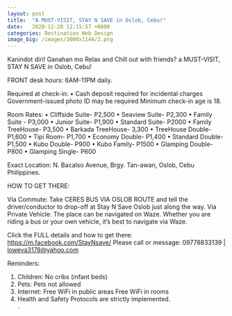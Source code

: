 ```yaml
---
layout: post
title:  "A MUST-VISIT, STAY N SAVE in Oslob, Cebu!"
date:   2020-12-28 12:15:57 +0800
categories: Destination Web Design
image_big: /images/3000x1144/2.png
---
```


Kanindot diri! Ganahan mo Relax and Chill out with friends? a MUST-VISIT, STAY N SAVE in Oslob, Cebu! 

FRONT desk hours: 6AM-11PM daily.

Required at check-in:
• Cash deposit required for incidental charges Government-issued photo ID may be required Minimum check-in age is 18.

Room Rates:
• Cliffside Suite- P2,500
• Seaview Suite- P2,300
• Family Suite - P3,000
• Junior Suite- P1,900
• Standard Suite- P2000
• Family TreeHouse- P3,500
• Barkada TreeHouse- 3,300
• TreeHouse Double- P1,600
• Tipi Room- P1,700
• Economy Double- P1,400
• Standard Double- P1,500
• Kubo Double- P900
• Kubo Family- P1500
• Glamping Double- P800
• Glamping Single- P600

Exact Location: N. Bacalso Avenue, Brgy. Tan-awan, Oslob, Cebu Philippines.

HOW TO GET THERE:

Via Commute: Take CERES BUS VIA OSLOB ROUTE and tell the driver/conductor to drop-off at Stay N Save Oslob just along the way.
 Via Private Vehicle: The place can be navigated on Waze. Whether you are riding a bus or your own vehicle, it’s best to navigate via Waze.

 Click the FULL details and how to get there: https://m.facebook.com/StayNsave/
Please call or message:   09778833139 | loweva3178@yahoo.com

 Reminders:
1. Children: No cribs (infant beds)
2. Pets: Pets not allowed
3. Internet: Free WiFi in public areas Free WiFi in rooms
4. Health and Safety Protocols are strictly implemented.  
. 